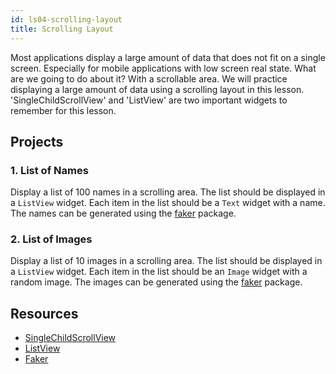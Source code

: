 ```yaml
---
id: ls04-scrolling-layout
title: Scrolling Layout
---
```


Most applications display a large amount of data that does not fit on a single screen. Especially for mobile applications with low screen real state. What are we going to do about it? With a scrollable area. We will practice displaying a large amount of data using a scrolling layout in this lesson. 'SingleChildScrollView' and 'ListView' are two important widgets to remember for this lesson.

## Projects

### 1. List of Names

Display a list of 100 names in a scrolling area. The list should be displayed in a `ListView` widget. Each item in the list should be a `Text` widget with a name. The names can be generated using the [faker](https://pub.dev/packages/faker) package.

### 2. List of Images

Display a list of 10 images in a scrolling area. The list should be displayed in a `ListView` widget. Each item in the list should be an `Image` widget with a random image. The images can be generated using the [faker](https://pub.dev/packages/faker) package.

## Resources

- [SingleChildScrollView](https://api.flutter.dev/flutter/widgets/SingleChildScrollView-class.html)
- [ListView](https://api.flutter.dev/flutter/widgets/ListView-class.html)
- [Faker](https://pub.dev/packages/faker)
